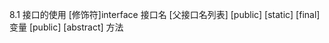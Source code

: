 8.1 接口的使用
[修饰符]interface 接口名 [父接口名列表]
       [public] [static] [final] 变量
	   [public] [abstract] 方法

